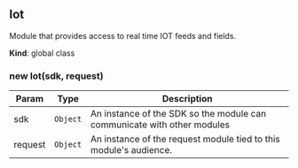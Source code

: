 <a name="Iot"></a>

## Iot
Module that provides access to real time IOT feeds and fields.

**Kind**: global class  
<a name="new_Iot_new"></a>

### new Iot(sdk, request)

| Param | Type | Description |
| --- | --- | --- |
| sdk | <code>Object</code> | An instance of the SDK so the module can communicate        with other modules |
| request | <code>Object</code> | An instance of the request module tied to this        module's audience. |

